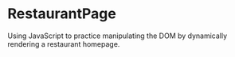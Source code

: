 # RestaurantPage
Using JavaScript to practice manipulating the DOM by dynamically rendering a restaurant homepage.

